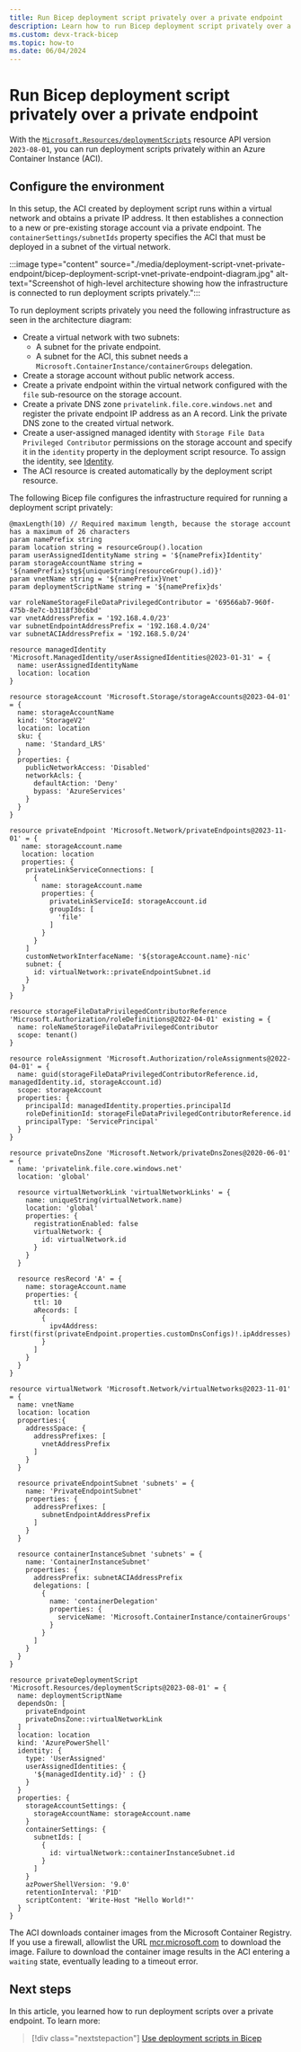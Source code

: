 ```yaml
---
title: Run Bicep deployment script privately over a private endpoint
description: Learn how to run Bicep deployment script privately over a private endpoint.
ms.custom: devx-track-bicep
ms.topic: how-to
ms.date: 06/04/2024
---
```


# Run Bicep deployment script privately over a private endpoint

With the [`Microsoft.Resources/deploymentScripts`](/azure/templates/microsoft.resources/deploymentscripts?pivots=deployment-language-bicep) resource API version `2023-08-01`, you can run deployment scripts privately within an Azure Container Instance (ACI).

## Configure the environment

In this setup, the ACI created by deployment script runs within a virtual network and obtains a private IP address. It then establishes a connection to a new or pre-existing storage account via a private endpoint. The `containerSettings/subnetIds` property specifies the ACI that must be deployed in a subnet of the virtual network.

:::image type="content" source="./media/deployment-script-vnet-private-endpoint/bicep-deployment-script-vnet-private-endpoint-diagram.jpg" alt-text="Screenshot of high-level architecture showing how the infrastructure is connected to run deployment scripts privately.":::

To run deployment scripts privately you need the following infrastructure as seen in the architecture diagram:

- Create a virtual network with two subnets:
  - A subnet for the private endpoint.
  - A subnet for the ACI, this subnet needs a `Microsoft.ContainerInstance/containerGroups` delegation.
- Create a storage account without public network access.
- Create a private endpoint within the virtual network configured with the `file` sub-resource on the storage account.
- Create a private DNS zone `privatelink.file.core.windows.net` and register the private endpoint IP address as an A record. Link the private DNS zone to the created virtual network.
- Create a user-assigned managed identity with `Storage File Data Privileged Contributor` permissions on the storage account and specify it in the `identity` property in the deployment script resource. To assign the identity, see [Identity](/azure/azure-resource-manager/bicep/deployment-script-develop#identity).
- The ACI resource is created automatically by the deployment script resource.

The following Bicep file configures the infrastructure required for running a deployment script privately:

```bicep
@maxLength(10) // Required maximum length, because the storage account has a maximum of 26 characters
param namePrefix string
param location string = resourceGroup().location
param userAssignedIdentityName string = '${namePrefix}Identity'
param storageAccountName string = '${namePrefix}stg${uniqueString(resourceGroup().id)}'
param vnetName string = '${namePrefix}Vnet'
param deploymentScriptName string = '${namePrefix}ds'

var roleNameStorageFileDataPrivilegedContributor = '69566ab7-960f-475b-8e7c-b3118f30c6bd'
var vnetAddressPrefix = '192.168.4.0/23'
var subnetEndpointAddressPrefix = '192.168.4.0/24'
var subnetACIAddressPrefix = '192.168.5.0/24'

resource managedIdentity 'Microsoft.ManagedIdentity/userAssignedIdentities@2023-01-31' = {
  name: userAssignedIdentityName
  location: location
}

resource storageAccount 'Microsoft.Storage/storageAccounts@2023-04-01' = {
  name: storageAccountName
  kind: 'StorageV2'
  location: location
  sku: {
    name: 'Standard_LRS'
  }
  properties: {
    publicNetworkAccess: 'Disabled'
    networkAcls: {
      defaultAction: 'Deny'
      bypass: 'AzureServices'
    }
  }
}

resource privateEndpoint 'Microsoft.Network/privateEndpoints@2023-11-01' = {
   name: storageAccount.name
   location: location
   properties: {
    privateLinkServiceConnections: [
      {
        name: storageAccount.name
        properties: {
          privateLinkServiceId: storageAccount.id
          groupIds: [
            'file'
          ]
        }
      }
    ]
    customNetworkInterfaceName: '${storageAccount.name}-nic'
    subnet: {
      id: virtualNetwork::privateEndpointSubnet.id
    }
   }
}

resource storageFileDataPrivilegedContributorReference 'Microsoft.Authorization/roleDefinitions@2022-04-01' existing = {
  name: roleNameStorageFileDataPrivilegedContributor
  scope: tenant()
}

resource roleAssignment 'Microsoft.Authorization/roleAssignments@2022-04-01' = {
  name: guid(storageFileDataPrivilegedContributorReference.id, managedIdentity.id, storageAccount.id)
  scope: storageAccount
  properties: {
    principalId: managedIdentity.properties.principalId
    roleDefinitionId: storageFileDataPrivilegedContributorReference.id
    principalType: 'ServicePrincipal'
  }
}

resource privateDnsZone 'Microsoft.Network/privateDnsZones@2020-06-01' = {
  name: 'privatelink.file.core.windows.net'
  location: 'global'

  resource virtualNetworkLink 'virtualNetworkLinks' = {
    name: uniqueString(virtualNetwork.name)
    location: 'global'
    properties: {
      registrationEnabled: false
      virtualNetwork: {
        id: virtualNetwork.id
      }
    }
  }

  resource resRecord 'A' = {
    name: storageAccount.name
    properties: {
      ttl: 10
      aRecords: [
        {
          ipv4Address: first(first(privateEndpoint.properties.customDnsConfigs)!.ipAddresses)
        }
      ]
    }
  }
}

resource virtualNetwork 'Microsoft.Network/virtualNetworks@2023-11-01' = {
  name: vnetName
  location: location
  properties:{
    addressSpace: {
      addressPrefixes: [
        vnetAddressPrefix
      ]
    }
  }

  resource privateEndpointSubnet 'subnets' = {
    name: 'PrivateEndpointSubnet'
    properties: {
      addressPrefixes: [
        subnetEndpointAddressPrefix
      ]
    }
  }

  resource containerInstanceSubnet 'subnets' = {
    name: 'ContainerInstanceSubnet'
    properties: {
      addressPrefix: subnetACIAddressPrefix
      delegations: [
        {
          name: 'containerDelegation'
          properties: {
            serviceName: 'Microsoft.ContainerInstance/containerGroups'
          }
        }
      ]
    }
  }
}

resource privateDeploymentScript 'Microsoft.Resources/deploymentScripts@2023-08-01' = {
  name: deploymentScriptName
  dependsOn: [
    privateEndpoint
    privateDnsZone::virtualNetworkLink
  ]
  location: location
  kind: 'AzurePowerShell'
  identity: {
    type: 'UserAssigned'
    userAssignedIdentities: {
      '${managedIdentity.id}' : {}
    }
  }
  properties: {
    storageAccountSettings: {
      storageAccountName: storageAccount.name
    }
    containerSettings: {
      subnetIds: [
        {
          id: virtualNetwork::containerInstanceSubnet.id
        }
      ]
    }
    azPowerShellVersion: '9.0'
    retentionInterval: 'P1D'
    scriptContent: 'Write-Host "Hello World!"'
  }
}
```

The ACI downloads container images from the Microsoft Container Registry. If you use a firewall, allowlist the URL [mcr.microsoft.com](https://mcr.microsoft.com) to download the image. Failure to download the container image results in the ACI entering a `waiting` state, eventually leading to a timeout error.

## Next steps

In this article, you learned how to run deployment scripts over a private endpoint. To learn more:

> [!div class="nextstepaction"]
> [Use deployment scripts in Bicep](./deployment-script-bicep.md)